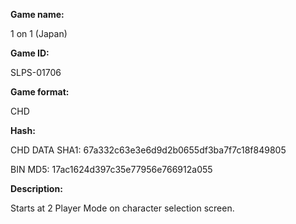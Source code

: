 ﻿**Game name:**

1 on 1 (Japan)

**Game ID:**

SLPS-01706

**Game format:**

CHD

**Hash:**

CHD DATA SHA1: 67a332c63e3e6d9d2b0655df3ba7f7c18f849805

BIN MD5: 17ac1624d397c35e77956e766912a055

**Description:**

Starts at 2 Player Mode on character selection screen.